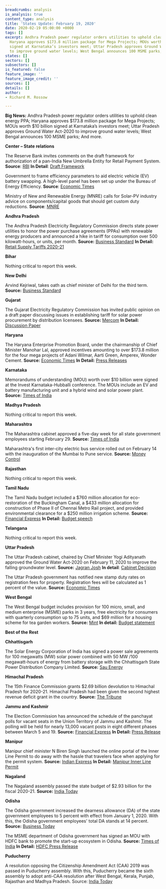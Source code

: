```yaml
---
breadcrumbs: analysis
is_analysis: true
content_type: analysis
title: 'States Update: February 19, 2020'
date: 2020-02-19 05:00:00 +0000
tags: []
excerpt: Andhra Pradesh power regulator orders utilities to uphold clean energy PPA;
  Haryana approves $173.8 million package for Mega Projects; MOUs worth $10 billion
  signed at Karnataka’s investors meet; Uttar Pradesh approves Ground Water Act-2020
  to improve ground water levels; West Bengal announces 100 MSME parks; And more.
states: []
sectors: []
subsectors: []
is_featured: false
feature_image: ''
feature_image_credit: ''
sources: []
details: []
author:
- Richard M. Rossow

---
```


**Big News:** Andhra Pradesh power regulator orders utilities to uphold clean energy PPA; Haryana approves $173.8 million package for Mega Projects; MOUs worth $10 billion signed at Karnataka’s investors meet; Uttar Pradesh approves Ground Water Act-2020 to improve ground water levels; West Bengal announces 100 MSME parks; And more.

**Center – State relations**

The Reserve Bank invites comments on the draft framework for authorization of a pan-India New Umbrella Entity for Retail Payment System. **Source**: [RBI](https://www.rbi.org.in/Scripts/BS_PressReleaseDisplay.aspx?prid=49373) **In Detail**: [Draft Framework](https://www.rbi.org.in/scripts/bs_viewcontent.aspx?Id=3832)

Government to frame efficiency parameters to aid electric vehicle (EV) battery swapping. A high-level panel has been set up under the Bureau of Energy Efficiency. **Source**: [Economic Times](https://economictimes.indiatimes.com/industry/auto/auto-news/efficiency-parameters-soon-to-aid-ev-battery-swapping/articleshow/74073313.cms)

Ministry of New and Renewable Energy (MNRE) calls for Solar-PV industry advice on components/capital goods that should get custom duty reductions. **Source**: [MNRE](https://mnre.gov.in/sites/default/files/webform/notices/Scan_0.pdf)

**Andhra Pradesh**

The Andhra Pradesh Electricity Regulatory Commission directs state power utilities to honor the power purchase agreements (PPAs) with renewable energy producers and announced a hike in tariff for consumption over 500 kilowatt-hours, or units, per month. **Source:** [Business Standard](https://www.business-standard.com/article/economy-policy/ap-power-regulator-snubs-discoms-over-renewable-energy-obligations-120021001385_1.html) **In Detail:** [Retail Supply Tariffs 2020-21](http://www.aperc.gov.in/admin/upload/RSTFY2021.pdf)

**Bihar**

Nothing critical to report this week.

**New Delhi**

Arvind Kejriwal, takes oath as chief minister of Delhi for the third term. **Source:** [Business Standard](https://www.business-standard.com/article/politics/live-kejriwal-to-take-oath-as-delhi-cm-for-third-time-retain-cabinet-120021600200_1.html)

**Gujarat**

The Gujarat Electricity Regulatory Commission has invited public opinion on a draft paper discussing issues in establishing tariff for solar power procurement by distribution licensees. **Source:** [Mercom](https://mercomindia.com/gujarat-charge-solar-projects-evacuation-facility/) **In Detail:** [Discussion Paper](https://www.gercin.org/wp-content/uploads/2020/02/Final-Solar-tariff-Discussion-Paper_04022020.pdf)

**Haryana**

The Haryana Enterprise Promotion Board, under the chairmanship of Chief Minister Manohar Lal, approved incentives amounting to over $173.8 million for the four mega projects of Adani Wilmar, Aarti Green, Amperex, Wonder Cement. **Source:** [Economic Times](https://economictimes.indiatimes.com/news/economy/infrastructure/haryana-approves-incentives-worth-rs-1246-crore-to-upcoming-mega-projects-of-adani-wilmar-aarti-green-amperex-wonder-cement/articleshow/74086037.cms) **In Detail:** [Press Releases](https://haryanacmoffice.gov.in/11-february-2020)

**Karnataka**

Memorandums of understanding (MOU) worth over $10 billion were signed at the Invest Karnataka-Hubballi conference. The MOUs include an EV and battery manufacturing unit and a hybrid wind and solar power plant. **Source:** [Times of India](https://timesofindia.indiatimes.com/city/hubballi/51-mous-worth-rs-72k-cr-signed-jobs-for-90k-people-likely/articleshow/74142200.cms)

**Madhya Pradesh**

Nothing critical to report this week.

**Maharashtra**

The Maharashtra cabinet approved a five-day week for all state government employees starting February 29. **Source:** [Times of India](https://timesofindia.indiatimes.com/city/pune/maharashtra-approves-5-day-week-for-govt-employees/articleshow/74108639.cms)

Maharashtra's first inter-city electric bus service rolled out on February 14 with the inauguration of the Mumbai to Pune service. **Source:** [Money Control](https://www.moneycontrol.com/news/technology/auto/maharashtra-gets-its-first-inter-city-electric-bus-service-4946371.html)

**Rajasthan**

Nothing critical to report this week.

**Tamil Nadu**

The Tamil Nadu budget included a $760 million allocation for eco-restoration of the Buckingham Canal, a $433 million allocation for construction of Phase II of Chennai Metro Rail project, and provided environmental clearance for a $250 million irrigation scheme. **Source:** [Financial Express](https://www.financialexpress.com/economy/tamil-nadu-presents-revenue-deficit-budget-sees-fiscal-constraints/1868435/) **In Detail:** [Budget speech](http://www.tnbudget.tn.gov.in/tnweb_files/budget_speech_e_2020_21.pdf)

**Telangana**

Nothing critical to report this week.

**Uttar Pradesh**

The Uttar Pradesh cabinet, chaired by Chief Minister Yogi Adityanath approved the Ground Water Act-2020 on February 11, 2020 to improve the falling groundwater level. **Source:** [Jagran Josh](https://www.jagranjosh.com/current-affairs/up-cabinet-approves-ground-water-act-2020-to-improve-ground-water-levels-1581482680-1) **In detail**: [Cabinet Decision](http://information.up.nic.in/attachments/CabinetDecisionfile/8ec00889bad4c6aa33b3fe6d6d58d74b.pdf)

The Uttar Pradesh government has notified new stamp duty rates on registration fees for property. Registration fees will be calculated as 1 percent of the value. **Source:** [Economic Times](https://realty.economictimes.indiatimes.com/news/regulatory/uttar-pradesh-notifies-new-stamp-duty-rates-on-registration-fee-for-property/74138551)

**West Bengal**

The West Bengal budget includes provision for 100 micro, small, and medium enterprise (MSME) parks in 3 years, free electricity for consumers with quarterly consumption up to 75 units, and $69 million for a housing scheme for tea garden workers. **Source:** [Mint](https://www.livemint.com/news/india/west-bengal-budget-free-electricity-for-those-with-quarterly-consumption-up-to-75-units-11581339183177.html) **In detail:** [Budget statement](http://wbfin.nic.in/writereaddata/Budget_Speech/2020_English.pdf)

**Best of the Rest**

**Chhattisgarh**

The Solar Energy Corporation of India has signed a power sale agreements for 100 megawatts (MW) solar power combined with 50 MW /100 megawatt-hours of energy from battery storage with the Chhattisgarh State Power Distribution Company Limited. **Source:** [Sau Energy](https://www.saurenergy.com/solar-energy-news/seci-psa-100-mw-solar-power-storage-chhattisgarh-discom)

**Himachal Pradesh**

The 15th Finance Commission grants $2.69 billion devolution to Himachal Pradesh for 2020-21. Himachal Pradesh had been given the second highest revenue deficit grant in the country. **Source:** [The Tribune](https://www.tribuneindia.com/news/finance-panel-for-devolution-of-rs-19-309-crore-to-state-govt-42219)

**Jammu and Kashmir**

The Election Commission has announced the schedule of the panchayat polls for vacant seats in the Union Territory of Jammu and Kashmir. The polling will be held for nearly 13,000 vacant posts in eight different phases between March 5 and 19. **Source:** [Financial Express](https://www.financialexpress.com/india-news/jammu-and-kashmir-panchayat-election-dates-announced-polls-to-be-held-in-8-phases-from-march-5-19-announces-election-commission/1866822/) **In Detail:** [Press Release](http://new.jkdirinf.in/NewsDescription.aspx?ID=61029)

**Manipur**

Manipur chief minister N Biren Singh launched the online portal of the Inner Line Permit to do away with the hassle that travelers face when applying for the permit system. **Source:** [Indian Express](https://indianexpress.com/elections/manipur-assembly-elections-2017/inner-line-permit-online-portal-manipur-biren-singh-6266816/) **In Detail:** [Manipur Inner Line Permit](http://manipurilponline.mn.gov.in/)

**Nagaland**

The Nagaland assembly passed the state budget of $2.93 billion for the fiscal 2020-21. **Source:** [India Today](https://www.indiatoday.in/business/story/nagaland-assembly-passes-crore-state-budget-neiphiu-rio-1646826-2020-02-15)

**Odisha**

The Odisha government increased the dearness allowance (DA) of the state government employees to 5 percent with effect from January 1, 2020. With this, the Odisha government employees' total DA stands at 14 percent. **Source:** [Business Today](https://www.businesstoday.in/current/economy-politics/7th-pay-commission-odisha-approves-10-percent-arrears-increases-5-percent-da-for-govt-employees/story/396193.html)

The MSME department of Odisha government has signed an MOU with HDFC bank to promote the start-up ecosystem in Odisha. **Source:** [Times of India](https://timesofindia.indiatimes.com/city/bhubaneswar/naveen-patnaik-announces-startup-hub-in-odisha/articleshow/74115389.cms) **In Detail:** [HDFC Press Release](https://www.hdfcbank.com/content/bbp/repositories/723fb80a-2dde-42a3-9793-7ae1be57c87f/?path=/Footer/About%20Us/News%20Room/Press%20Release/PDF/Press%20Release%202020/Press%20Release%20-%20Odisha%20Startup.pdf)

**Puducherry**

A resolution opposing the Citizenship Amendment Act (CAA) 2019 was passed in Puducherry assembly. With this, Puducherry became the sixth assembly to adopt anti-CAA resolution after West Bengal, Kerala, Punjab, Rajasthan and Madhya Pradesh. Source: [India Today](https://www.indiatoday.in/india/story/now-puducherry-assembly-also-passes-anti-caa-reslution-1645672-2020-02-12)
